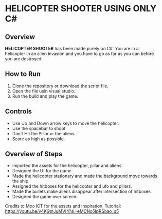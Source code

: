 # HELICOPTER SHOOTER USING ONLY C#

## Overview
**HELICOPTER SHOOTER** has been made purely on C#. You are in a helicopter in an alien invasion and you have to go as far as you can before you are destroyed.

## How to Run
1. Clone the repository or download the script file.
2. Open the file usin visual studio.
3. Run the build and play the game.
   

## Controls
- Use Up and Down arrow keys to move the helicopter.
- Use the spacebar to shoot.
- Don't Hit the Pillar or the aliens.
- Score as high as possible.


## Overview of Steps
- Imported the assets for the helicopter, pillar and aliens.
- Designed the UI for the game.
- Made the helicopter stationary and made the background move towards the ship.
- Assigned the hitboxes for the helicopter and ufo and pillars.
- Made the bullets make aliens disappear after intersection of hitboxes.
- Designed the game over screen.

Credits to Moo ICT for the assets and inspiration.
Tutorial:
https://youtu.be/v4KGmJuMVl4?si=eMCNo5IpRSbao_u5
